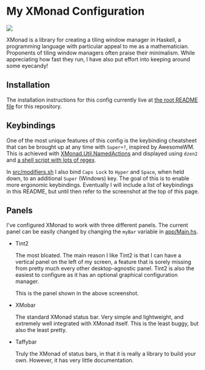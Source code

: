 # My XMonad Configuration

![](../Screenshots/2020-08-23-XMonad.png?raw=true)

XMonad is a library for creating a tiling window manager in Haskell,
a programming language with particular appeal to me as a mathematician.
Proponents of tiling window managers often praise their minimalism.
While appreciating how fast they run, I have also put effort into keeping around some eyecandy!

## Installation

The installation instructions for this config currently live at
[the root README file](/../../README.md)
for this repository.

## Keybindings

One of the most unique features of this config is the keybinding cheatsheet that can be
brought up at any time with `Super+?`, inspired by AwesomeWM.
This is achieved with
[XMonad.Util.NamedActions](https://www.stackage.org/haddock/lts-18.5/xmonad-contrib-0.16/XMonad-Util-NamedActions.html)
and displayed using `dzen2` and
[a shell script with lots of regex](/.scripts/dzen2-display-cheatsheet).

In [src/modifiers.sh](./src/modifiers.sh) I also bind `Caps Lock` to `Hyper`
and `Space`, when held down, to an additional `Super` (Windows) key.
The goal of this is to enable more ergonomic keybindings.
Eventually I will include a list of keybindings in this README,
but until then refer to the screenshot at the top of this page.

## Panels

I've configured XMonad to work with three different panels.
The current panel can be easily changed by changing the `myBar` variable in [app/Main.hs](/app/Main.hs).

* Tint2

  The most bloated.
  The main reason I like Tint2 is that I can have a vertical panel on the left of my screen,
  a feature that is sorely missing from pretty much every other desktop-agnostic panel.
  Tint2 is also the easiest to configure as it has an optional graphical configuration manager.

  This is the panel shown in the above screenshot.

* XMobar

  The standard XMonad status bar.
  Very simple and lightweight, and extremely well integrated with XMonad itself.
  This is the least buggy, but also the least pretty.

* Taffybar

  Truly the XMonad of status bars, in that it is really a library to build your own.
  However, it has very little documentation.
